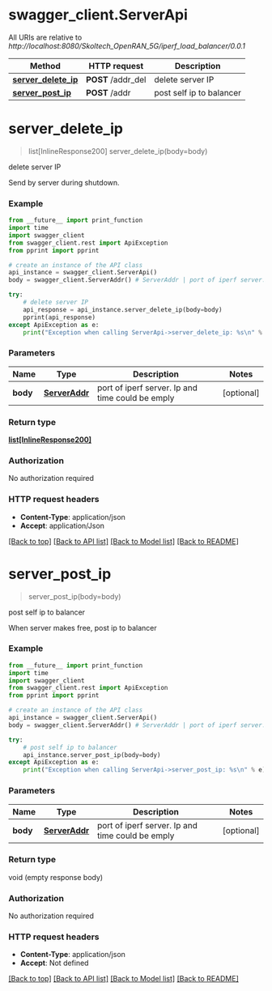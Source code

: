 # swagger_client.ServerApi

All URIs are relative to *http://localhost:8080/Skoltech_OpenRAN_5G/iperf_load_balancer/0.0.1*

Method | HTTP request | Description
------------- | ------------- | -------------
[**server_delete_ip**](ServerApi.md#server_delete_ip) | **POST** /addr_del | delete server IP
[**server_post_ip**](ServerApi.md#server_post_ip) | **POST** /addr | post self ip to balancer

# **server_delete_ip**
> list[InlineResponse200] server_delete_ip(body=body)

delete server IP

Send by server during shutdown.

### Example
```python
from __future__ import print_function
import time
import swagger_client
from swagger_client.rest import ApiException
from pprint import pprint

# create an instance of the API class
api_instance = swagger_client.ServerApi()
body = swagger_client.ServerAddr() # ServerAddr | port of iperf server. Ip and time could be emply (optional)

try:
    # delete server IP
    api_response = api_instance.server_delete_ip(body=body)
    pprint(api_response)
except ApiException as e:
    print("Exception when calling ServerApi->server_delete_ip: %s\n" % e)
```

### Parameters

Name | Type | Description  | Notes
------------- | ------------- | ------------- | -------------
 **body** | [**ServerAddr**](ServerAddr.md)| port of iperf server. Ip and time could be emply | [optional] 

### Return type

[**list[InlineResponse200]**](InlineResponse200.md)

### Authorization

No authorization required

### HTTP request headers

 - **Content-Type**: application/json
 - **Accept**: application/Json

[[Back to top]](#) [[Back to API list]](../README.md#documentation-for-api-endpoints) [[Back to Model list]](../README.md#documentation-for-models) [[Back to README]](../README.md)

# **server_post_ip**
> server_post_ip(body=body)

post self ip to balancer

When server makes free, post ip to balancer

### Example
```python
from __future__ import print_function
import time
import swagger_client
from swagger_client.rest import ApiException
from pprint import pprint

# create an instance of the API class
api_instance = swagger_client.ServerApi()
body = swagger_client.ServerAddr() # ServerAddr | port of iperf server. Ip and time could be emply (optional)

try:
    # post self ip to balancer
    api_instance.server_post_ip(body=body)
except ApiException as e:
    print("Exception when calling ServerApi->server_post_ip: %s\n" % e)
```

### Parameters

Name | Type | Description  | Notes
------------- | ------------- | ------------- | -------------
 **body** | [**ServerAddr**](ServerAddr.md)| port of iperf server. Ip and time could be emply | [optional] 

### Return type

void (empty response body)

### Authorization

No authorization required

### HTTP request headers

 - **Content-Type**: application/json
 - **Accept**: Not defined

[[Back to top]](#) [[Back to API list]](../README.md#documentation-for-api-endpoints) [[Back to Model list]](../README.md#documentation-for-models) [[Back to README]](../README.md)

